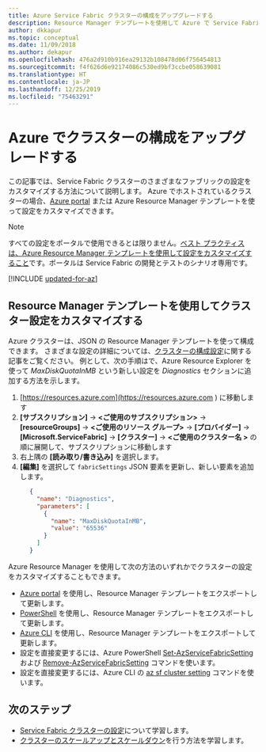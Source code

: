 ```yaml
---
title: Azure Service Fabric クラスターの構成をアップグレードする
description: Resource Manager テンプレートを使用して Azure で Service Fabric クラスターを実行する構成をアップグレードする方法について説明します。
author: dkkapur
ms.topic: conceptual
ms.date: 11/09/2018
ms.author: dekapur
ms.openlocfilehash: 476a2d910b916ea29132b108478d06f756454813
ms.sourcegitcommit: f4f626d6e92174086c530ed9bf3ccbe058639081
ms.translationtype: HT
ms.contentlocale: ja-JP
ms.lasthandoff: 12/25/2019
ms.locfileid: "75463291"
---
```

# <a name="upgrade-the-configuration-of-a-cluster-in-azure"></a>Azure でクラスターの構成をアップグレードする 

この記事では、Service Fabric クラスターのさまざまなファブリックの設定をカスタマイズする方法について説明します。 Azure でホストされているクラスターの場合、[Azure portal](https://portal.azure.com) または Azure Resource Manager テンプレートを使って設定をカスタマイズできます。

> [!NOTE]
> すべての設定をポータルで使用できるとは限りません。[ベスト プラクティスは、Azure Resource Manager テンプレートを使用して設定をカスタマイズすること](https://docs.microsoft.com/azure/service-fabric/service-fabric-best-practices-infrastructure-as-code)です。ポータルは Service Fabric の開発とテストのシナリオ専用です。
> 


[!INCLUDE [updated-for-az](../../includes/updated-for-az.md)]

## <a name="customize-cluster-settings-using-resource-manager-templates"></a>Resource Manager テンプレートを使用してクラスター設定をカスタマイズする
Azure クラスターは、JSON の Resource Manager テンプレートを使って構成できます。 さまざまな設定の詳細については、[クラスターの構成設定](service-fabric-cluster-fabric-settings.md)に関する記事をご覧ください。 例として、次の手順はで、Azure Resource Explorer を使って *MaxDiskQuotaInMB* という新しい設定を *Diagnostics* セクションに追加する方法を示します。

1. [https://resources.azure.com](https://resources.azure.com ) に移動します
2. **[サブスクリプション]**  ->  **\<ご使用のサブスクリプション>**  ->  **[resourceGroups]**  ->  **\<ご使用のリソース グループ>**  ->  **[プロバイダー]**  ->  **[Microsoft.ServiceFabric]**  ->  **[クラスター]**  ->  **\<ご使用のクラスター名 >** の順に展開して、サブスクリプションに移動します
3. 右上隅の **[読み取り/書き込み]** を選択します。
4. **[編集]** を選択して `fabricSettings` JSON 要素を更新し、新しい要素を追加します。

```json
      {
        "name": "Diagnostics",
        "parameters": [
          {
            "name": "MaxDiskQuotaInMB",
            "value": "65536"
          }
        ]
      }
```

Azure Resource Manager を使用して次の方法のいずれかでクラスターの設定をカスタマイズすることもできます。

- [Azure portal](https://docs.microsoft.com/azure/azure-resource-manager/resource-manager-export-template) を使用し、Resource Manager テンプレートをエクスポートして更新します。
- [PowerShell](https://docs.microsoft.com/azure/azure-resource-manager/resource-manager-export-template-powershell) を使用し、Resource Manager テンプレートをエクスポートして更新します。
- [Azure CLI](https://docs.microsoft.com/azure/azure-resource-manager/resource-manager-export-template-cli) を使用し、Resource Manager テンプレートをエクスポートして更新します。
- 設定を直接変更するには、Azure PowerShell [Set-AzServiceFabricSetting](https://docs.microsoft.com/powershell/module/az.servicefabric/Set-azServiceFabricSetting) および [Remove-AzServiceFabricSetting](https://docs.microsoft.com/powershell/module/az.servicefabric/Remove-azServiceFabricSetting) コマンドを使います。
- 設定を直接変更するには、Azure CLI の [az sf cluster setting](https://docs.microsoft.com/cli/azure/sf/cluster/setting) コマンドを使います。

## <a name="next-steps"></a>次のステップ
* [Service Fabric クラスターの設定](service-fabric-cluster-fabric-settings.md)について学習します。
* [クラスターのスケールアップとスケールダウン](service-fabric-cluster-scale-up-down.md)を行う方法を学習します。
